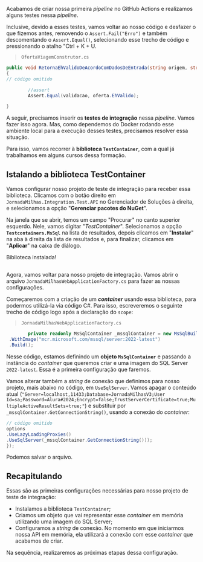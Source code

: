 ﻿Acabamos de criar nossa primeira *pipeline* no GitHub Actions e realizamos alguns testes nessa *pipeline*. 

Inclusive, devido a esses testes, vamos voltar ao nosso código e desfazer o que fizemos antes, removendo o `Assert.Fail("Erro")` e também descomentando o `Assert.Equal()`, selecionando esse trecho de código e pressionando o atalho "Ctrl + K + U. 

> `OfertaViagemConstrutor.cs`

```cs
public void RetornaEhValidoDeAcordoComDadosDeEntrada(string origem, string destino, string dataIda, string dataVolta, double preco, bool validacao)
{
// código omitido

		//assert
		Assert.Equal(validacao, oferta.EhValido);

}
```

A seguir, precisamos inserir os **testes de integração** nessa *pipeline*. Vamos fazer isso agora. Mas, como dependemos do Docker rodando esse ambiente local para a execução desses testes, precisamos resolver essa situação. 

Para isso, vamos recorrer à **biblioteca `TestContainer`**, com a qual já trabalhamos em alguns cursos dessa formação.

## Istalando a biblioteca TestContainer

Vamos configurar nosso projeto de teste de integração para receber essa biblioteca. Clicamos com o botão direito em `JornadaMilhas.Integration.Test.API` no Gerenciador de Soluções à direita, e selecionamos a opção "**Gerenciar pacotes do NuGet**". 

Na janela que se abrir, temos um campo "Procurar" no canto superior esquerdo. Nele, vamos digitar "*TestContainer*". Selecionamos a opção **`Testcontainers.MsSql`** na lista de resultados, depois clicamos em "**Instalar**" na aba à direita da lista de resultados e, para finalizar, clicamos em "**Aplicar**" na caixa de diálogo. 

Biblioteca instalada!

##

Agora, vamos voltar para nosso projeto de integração. Vamos abrir o arquivo `JornadaMilhasWebApplicationFactory.cs` para fazer as nossas configurações.

Começaremos com a criação de um ***container*** usando essa biblioteca, para podermos utilizá-la via código C#. Para isso, escreveremos o seguinte trecho de código logo após a declaração do `scope`:

> `JornadaMilhasWebApplicationFactory.cs`

```cs
		private readonly MsSqlContainer _mssqlContainer = new MsSqlBuilder()
 .WithImage("mcr.microsoft.com/mssql/server:2022-latest")
 .Build();
```

Nesse código, estamos definindo um **objeto `MsSqlContainer`** e passando a instância do *container* que queremos criar e uma imagem do SQL Server `2022-latest`. Essa é a primeira configuração que faremos.

Vamos alterar também a *string* de conexão que definimos para nosso projeto, mais abaixo no código, em `UseSqlServer`. Vamos apagar o conteúdo atual (`"Server=localhost,11433;Database=JornadaMilhasV3;User Id=sa;Password=Alura#2024;Encrypt=false;TrustServerCertificate=true;MultipleActiveResultSets=true;"`) e substituir por `_mssqlContainer.GetConnectionString()`, usando a conexão do *container*:

```cs
// código omitido
options
.UseLazyLoadingProxies()
.UseSqlServer(_mssqlContainer.GetConnectionString()));
});
```

Podemos salvar o arquivo.

## Recapitulando

Essas são as primeiras configurações necessárias para nosso projeto de teste de integração:

- Instalamos a biblioteca `TestContainer`;
- Criamos um objeto que vai representar esse *container* em memória utilizando uma imagem do SQL Server;
- Configuramos a *string* de conexão. No momento em que iniciarmos nossa API em memória, ela utilizará a conexão com esse *container* que acabamos de criar. 

Na sequência, realizaremos as próximas etapas dessa configuração.